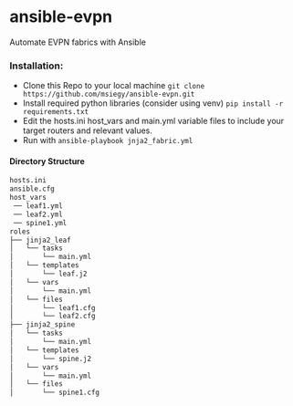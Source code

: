 # ansible-evpn
Automate EVPN fabrics with Ansible

### Installation:
- Clone this Repo to your local machine `git clone https://github.com/msiegy/ansible-evpn.git`
- Install required python libraries (consider using venv) `pip install -r requirements.txt`
- Edit the hosts.ini host_vars and main.yml variable files to include your target routers and relevant values.
- Run with `ansible-playbook jnja2_fabric.yml`

#### Directory Structure
```bash
hosts.ini
ansible.cfg
host_vars
 ── leaf1.yml
 ── leaf2.yml
 ── spine1.yml
roles
├── jinja2_leaf
│   └── tasks
│       └── main.yml
│   └── templates
│       └── leaf.j2
│   └── vars
│       └── main.yml
│   └── files
│       └── leaf1.cfg
│       └── leaf2.cfg
├── jinja2_spine
│   └── tasks
│       └── main.yml
│   └── templates
│       └── spine.j2
│   └── vars
│       └── main.yml
│   └── files
│       └── spine1.cfg
```
